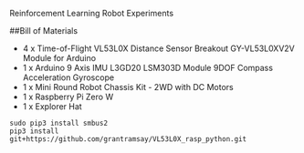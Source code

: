 Reinforcement Learning Robot Experiments

##Bill of Materials

* 4 x Time-of-Flight VL53L0X Distance Sensor Breakout GY-VL53L0XV2V Module for Arduino
* 1 x Arduino 9 Axis IMU L3GD20 LSM303D Module 9DOF Compass Acceleration Gyroscope
* 1 x Mini Round Robot Chassis Kit - 2WD with DC Motors
* 1 x Raspberry Pi Zero W
* 1 x Explorer Hat

```
sudo pip3 install smbus2
pip3 install git+https://github.com/grantramsay/VL53L0X_rasp_python.git
```
